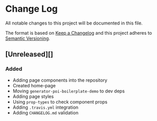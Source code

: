 # Change Log
All notable changes to this project will be documented in this file.

The format is based on [Keep a Changelog](http://keepachangelog.com/)
and this project adheres to [Semantic Versioning](http://semver.org/).

## [Unreleased][]
### Added
- Adding page components into the repository
- Created home-page
- Moving `generator-poi-boilerplate-demo` to dev deps
- Adding page styles
- Using `prop-types` to check component props
- Adding `.travis.yml` integration
- Adding `CHANGELOG.md` validation